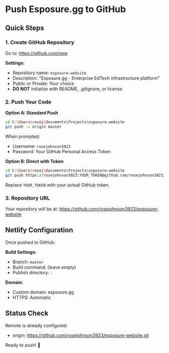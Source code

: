 # Push Esposure.gg to GitHub

## Quick Steps

### 1. Create GitHub Repository
Go to: https://github.com/new

**Settings:**
- Repository name: `esposure-website`
- Description: "Esposure.gg - Enterprise EdTech infrastructure platform"
- Public or Private: Your choice
- **DO NOT** initialize with README, .gitignore, or license

### 2. Push Your Code

**Option A: Standard Push**
```bash
cd C:\Users\rosej\Documents\Projects\esposure-website
git push -u origin master
```

When prompted:
- Username: `rosejohnson3923`
- Password: Your GitHub Personal Access Token

**Option B: Direct with Token**
```bash
cd C:\Users\rosej\Documents\Projects\esposure-website
git push https://rosejohnson3923:YOUR_TOKEN@github.com/rosejohnson3923/esposure-website.git master
```

Replace `YOUR_TOKEN` with your actual GitHub token.

### 3. Repository URL
Your repository will be at:
https://github.com/rosejohnson3923/esposure-website

## Netlify Configuration

Once pushed to GitHub:

**Build Settings:**
- Branch: `master`
- Build command: (leave empty)
- Publish directory: `.`

**Domain:**
- Custom domain: esposure.gg
- HTTPS: Automatic

## Status Check

Remote is already configured:
- origin: https://github.com/rosejohnson3923/esposure-website.git

Ready to push! 🚀